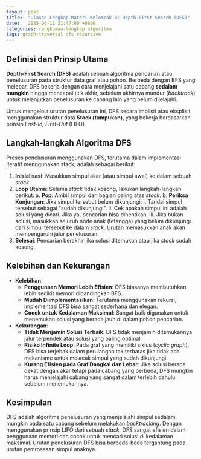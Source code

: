 ```yaml
---
layout: post
title:  "Ulasan Lengkap Materi Kelompok 8: Depth-First Search (DFS)"
date:   2025-06-11 21:47:00 +0800
categories: rangkuman-lengkap algoritma
tags: graph-traversal dfs recursive
---
```


## Definisi dan Prinsip Utama
**Depth-First Search (DFS)** adalah sebuah algoritma pencarian atau penelusuran pada struktur data graf atau pohon.  Berbeda dengan BFS yang melebar, DFS bekerja dengan cara menjelajahi satu cabang **sedalam mungkin** hingga mencapai titik akhir, sebelum akhirnya mundur (*backtrack*) untuk melanjutkan penelusuran ke cabang lain yang belum dijelajahi. 

Untuk mengelola urutan penelusuran ini, DFS secara implisit atau eksplisit menggunakan struktur data **Stack (tumpukan)**, yang bekerja berdasarkan prinsip *Last-In, First-Out* (LIFO). 

## Langkah-langkah Algoritma DFS
Proses penelusuran menggunakan DFS, terutama dalam implementasi iteratif menggunakan stack, adalah sebagai berikut:
1.  **Inisialisasi**: Masukkan simpul akar (atau simpul awal) ke dalam sebuah *stack*. 
2.  **Loop Utama**: Selama *stack* tidak kosong, lakukan langkah-langkah berikut: 
    a.  **Pop**: Ambil simpul dari bagian paling atas *stack*. 
    b.  **Periksa Kunjungan**: Jika simpul tersebut belum dikunjungi:
        i.  Tandai simpul tersebut sebagai "sudah dikunjungi".
        ii. Cek apakah simpul ini adalah solusi yang dicari. Jika ya, pencarian bisa dihentikan. 
        iii. Jika bukan solusi, masukkan seluruh node anak (tetangga) yang belum dikunjungi dari simpul tersebut ke dalam *stack*.  Urutan memasukkan anak akan mempengaruhi jalur penelusuran.
3.  **Selesai**: Pencarian berakhir jika solusi ditemukan atau jika *stack* sudah kosong. 

## Kelebihan dan Kekurangan
* **Kelebihan**:
    * **Penggunaan Memori Lebih Efisien**: DFS biasanya membutuhkan lebih sedikit memori dibandingkan BFS. 
    * **Mudah Diimplementasikan**: Terutama menggunakan rekursi, implementasi DFS bisa sangat sederhana dan elegan. 
    * **Cocok untuk Kedalaman Maksimal**: Sangat baik digunakan untuk menemukan solusi yang berada jauh di dalam pohon pencarian. 
* **Kekurangan**:
    * **Tidak Menjamin Solusi Terbaik**: DFS tidak menjamin ditemukannya jalur terpendek atau solusi yang paling optimal. 
    * **Risiko Infinite Loop**: Pada graf yang memiliki siklus (*cyclic graph*), DFS bisa terjebak dalam perulangan tak terbatas jika tidak ada mekanisme untuk melacak simpul yang sudah dikunjungi. 
    * **Kurang Efisien pada Graf Dangkal dan Lebar**: Jika solusi berada dekat dengan akar tetapi pada cabang yang berbeda, DFS mungkin harus menjelajahi cabang yang sangat dalam terlebih dahulu sebelum menemukannya. 

## Kesimpulan
DFS adalah algoritma penelusuran yang menjelajahi simpul sedalam mungkin pada satu cabang sebelum melakukan *backtracking*.  Dengan menggunakan prinsip LIFO dari sebuah *stack*,  DFS sangat efisien dalam penggunaan memori dan cocok untuk mencari solusi di kedalaman maksimal.  Urutan penelusuran DFS bisa berbeda-beda tergantung pada urutan pemrosesan simpul anaknya.